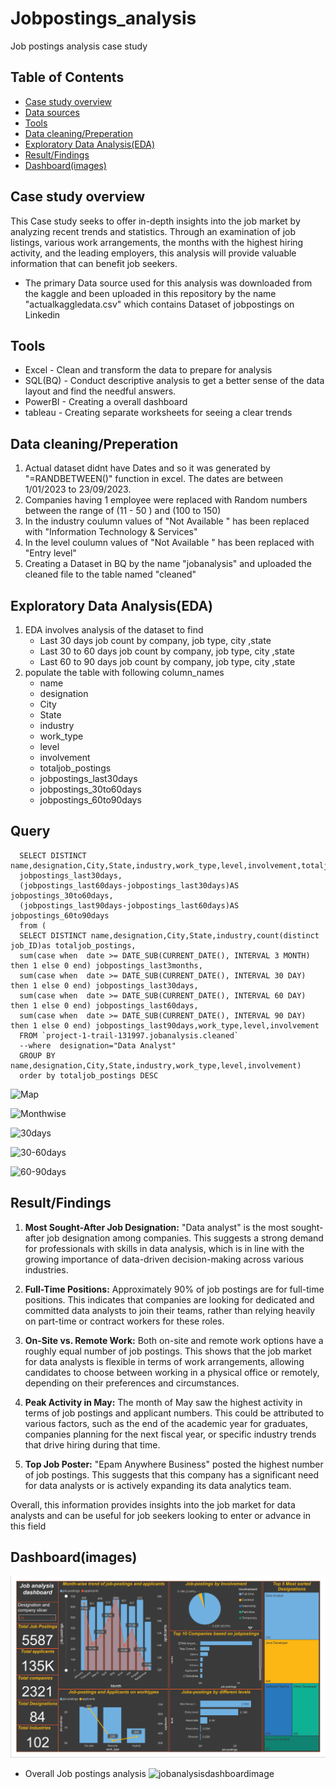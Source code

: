 # Jobpostings_analysis
  Job postings analysis case study
## Table of Contents
- [Case study overview](#case-study-overview)
- [Data sources](#data-sources)
- [Tools](#tools)
-  [Data cleaning/Preperation](#data-cleaningpreperation)
-  [Exploratory Data Analysis(EDA)](#exploratory-data-analysiseda)
-  [Result/Findings](#resultfindings)
-  [Dashboard(images)](#dashboardimages)

## Case study overview
  This Case study seeks to offer in-depth insights into the  job market by analyzing recent trends and statistics. Through an examination of job listings, various work arrangements, the months with the highest hiring activity, and the leading employers, this analysis will provide valuable information that can benefit job seekers.
 - The primary Data source used for this analysis was downloaded from the kaggle and been uploaded in this repository by the name "actualkaggledata.csv" which contains Dataset of jobpostings on Linkedin
 
## Tools
- Excel - Clean and transform the data to prepare for analysis
- SQL(BQ) - Conduct descriptive analysis to get  a better sense of the data layout and find the needful answers.
- PowerBI - Creating a overall dashboard
- tableau - Creating separate worksheets for seeing a clear trends

## Data cleaning/Preperation
 1. Actual dataset didnt have Dates and  so it was generated by "=RANDBETWEEN()" function in excel. The dates are between 1/01/2023 to 23/09/2023.
 2. Companies having 1 employee were replaced with Random numbers  between the range of (11 - 50 ) and (100 to 150)
 3. In the industry coulumn values of "Not Available " has been replaced with  "Information Technology & Services"
 4. In the level coulumn values of "Not Available " has been replaced with "Entry level"
 5. Creating a Dataset in BQ by the name "jobanalysis" and uploaded the cleaned file to the table named "cleaned"

## Exploratory Data Analysis(EDA)
 1. EDA involves analysis of the dataset to find 
     - Last 30 days job count by company, job type, city ,state
     - Last 30 to 60 days job count by company, job type,  city ,state
     - Last 60 to 90 days job count by company, job type,  city ,state
 2. populate the table with following column_names
     - name
     - designation
     - City
     - State
     - industry
     - work_type
     - level
     - involvement
     - totaljob_postings
     - jobpostings_last30days
     - jobpostings_30to60days
     - jobpostings_60to90days


  ## Query
  
     


   ```
     SELECT DISTINCT name,designation,City,State,industry,work_type,level,involvement,totaljob_postings,
     jobpostings_last30days,
     (jobpostings_last60days-jobpostings_last30days)AS jobpostings_30to60days,
     (jobpostings_last90days-jobpostings_last60days)AS jobpostings_60to90days
     from (
     SELECT DISTINCT name,designation,City,State,industry,count(distinct job_ID)as totaljob_postings,
     sum(case when  date >= DATE_SUB(CURRENT_DATE(), INTERVAL 3 MONTH) then 1 else 0 end) jobpostings_last3months,
     sum(case when  date >= DATE_SUB(CURRENT_DATE(), INTERVAL 30 DAY) then 1 else 0 end) jobpostings_last30days,
     sum(case when  date >= DATE_SUB(CURRENT_DATE(), INTERVAL 60 DAY) then 1 else 0 end) jobpostings_last60days,
     sum(case when  date >= DATE_SUB(CURRENT_DATE(), INTERVAL 90 DAY) then 1 else 0 end) jobpostings_last90days,work_type,level,involvement
     FROM `project-1-trail-131997.jobanalysis.cleaned`
     --where  designation="Data Analyst"
     GROUP BY name,designation,City,State,industry,work_type,level,involvement)
     order by totaljob_postings DESC
   ```

      
      
      
      
  ![Map](https://github.com/SENTHILAMUTHAN/jobpostings_analysis/assets/138884128/61be62b7-0b64-45db-9f4c-84555296399e)

  ![Monthwise](https://github.com/SENTHILAMUTHAN/jobpostings_analysis/assets/138884128/6784d8bf-72ce-4c2d-a2f6-ac6898fb9b1c)
   
  ![30days](https://github.com/SENTHILAMUTHAN/jobpostings_analysis/assets/138884128/48bc7497-682b-47e1-9691-7009bdc8dc23)

  ![30-60days](https://github.com/SENTHILAMUTHAN/jobpostings_analysis/assets/138884128/09505ca5-79d0-4555-987c-e821c733c6a9)

  ![60-90days](https://github.com/SENTHILAMUTHAN/jobpostings_analysis/assets/138884128/7b4b9dfa-4bc0-4cac-a484-c3e0082b1545)



## Result/Findings 
1. **Most Sought-After Job Designation:** "Data analyst" is the most sought-after job designation among companies. This suggests a strong demand for professionals with skills in data analysis, which is in line with the growing importance of data-driven decision-making across various industries.

2. **Full-Time Positions:** Approximately 90% of job postings are for full-time positions. This indicates that companies are looking for dedicated and committed data analysts to join their teams, rather than relying heavily on part-time or contract workers for these roles.

3. **On-Site vs. Remote Work:** Both on-site and remote work options have a roughly equal number of job postings. This shows that the job market for data analysts is flexible in terms of work arrangements, allowing candidates to choose between working in a physical office or remotely, depending on their preferences and circumstances.

4. **Peak Activity in May:** The month of May saw the highest activity in terms of job postings and applicant numbers. This could be attributed to various factors, such as the end of the academic year for graduates, companies planning for the next fiscal year, or specific industry trends that drive hiring during that time.

5. **Top Job Poster:** "Epam Anywhere Business" posted the highest number of job postings. This suggests that this company has a significant need for data analysts or is actively expanding its data analytics team.

Overall, this information provides insights into the job market for data analysts and can be useful for job seekers looking to enter or advance in this field


## Dashboard(images)
![Dashboard](jobanalysisdashboardimage.PNG)

- Overall Job postings analysis
  ![jobanalysisdashboardimage](https://github.com/SENTHILAMUTHAN/jobpostings_analysis/assets/138884128/89eef3eb-ec99-4ddc-a198-75568964f76d)


